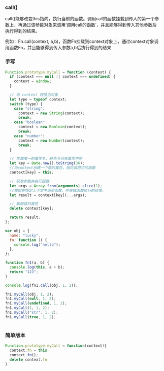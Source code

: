 ### **call()**

call()能够改变this指向，执行当前的函数。调用call的函数挂载到传入的第一个参数上，再通过该参数对象来调用‘调用call的函数’，并且能够得到传入其他参数后执行得到的结果。

例如：Fn.call(context, a,b)，函数Fn挂载到context对象上，通过context对象调用函数Fn，并且能够得到传入参数a,b后执行得到的结果

### **手写**
```js
Function.prototype.myCall = function (context) {
  if (context === null || context === undefined) {
    context = window;
  }

  // 将 context 转换为对象
  let type = typeof context;
  switch (type) {
    case "string":
      context = new String(context);
      break;
    case "boolean":
      context = new Boolean(context);
      break;
    case "number":
      context = new Number(context);
      break;
  }

  // 生成唯一的属性名，避免与已有属性冲突
  let key = Date.now().toString(36);
  //为context创建一个临时属性，指向调用它的函数
  context[key] = this;

  // 获取参数并执行函数
  let args = Array.from(arguments).slice(1);
  //模拟在指定上下文中调用函数，并获取函数执行的结果。
  let result = context[key](...args);

  // 删除临时属性
  delete context[key];

  return result;
};

var obj = {
  name: "lucky",
  fn: function () {
    console.log("hello");
  },
};

function fn1(a, b) {
  console.log(this, a + b);
  return "123";
}

console.log(fn1.call(obj, 1, 2));

fn1.myCall(obj, 1, 2);
fn1.myCall(null, 1, 2);
fn1.myCall(undefined, 1, 2);
fn1.myCall(1, 1, 2);
fn1.myCall("str", 1, 2);
fn1.myCall(true, 1, 2);
 
```

### **简单版本**

```js
Function.prototype.myCall = function(context){
  context.fn = this
  context.fn();
  delete context.fn
}

```
